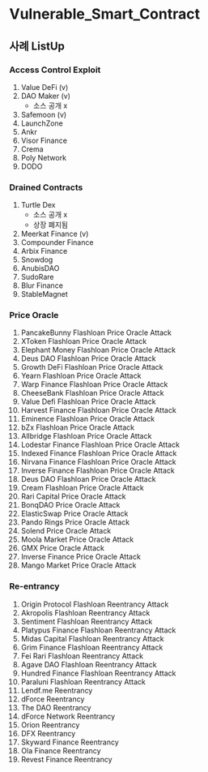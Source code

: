 # Vulnerable_Smart_Contract

## 사례 ListUp

### Access Control Exploit

1. Value DeFi (v)
2. DAO Maker (v)
   - 소스 공개 x
3. Safemoon (v)
4. LaunchZone
5. Ankr
6. Visor Finance
7. Crema
8. Poly Network
9. DODO

### Drained Contracts

1. Turtle Dex
   - 소스 공개 x
   - 상장 폐지됨
2. Meerkat Finance (v)
3. Compounder Finance
4. Arbix Finance
5. Snowdog
6. AnubisDAO
7. SudoRare
8. Blur Finance
9. StableMagnet

### Price Oracle

1. PancakeBunny Flashloan Price Oracle Attack
2. XToken Flashloan Price Oracle Attack
3. Elephant Money Flashloan Price Oracle Attack
4. Deus DAO Flashloan Price Oracle Attack
5. Growth DeFi Flashloan Price Oracle Attack
6. Yearn Flashloan Price Oracle Attack
7. Warp Finance Flashloan Price Oracle Attack
8. CheeseBank Flashloan Price Oracle Attack
9. Value Defi Flashloan Price Oracle Attack
10. Harvest Finance Flashloan Price Oracle Attack
11. Eminence Flashloan Price Oracle Attack
12. bZx Flashloan Price Oracle Attack
13. Allbridge Flashloan Price Oracle Attack
14. Lodestar Finance Flashloan Price Oracle Attack
15. Indexed Finance Flashloan Price Oracle Attack
16. Nirvana Finance Flashloan Price Oracle Attack
17. Inverse Finance Flashloan Price Oracle Attack
18. Deus DAO Flashloan Price Oracle Attack
19. Cream Flashloan Price Oracle Attack
20. Rari Capital Price Oracle Attack
21. BonqDAO Price Oracle Attack
22. ElasticSwap Price Oracle Attack
23. Pando Rings Price Oracle Attack
24. Solend Price Oracle Attack
25. Moola Market Price Oracle Attack
26. GMX Price Oracle Attack
27. Inverse Finance Price Oracle Attack
28. Mango Market Price Oracle Attack

### Re-entrancy

1. Origin Protocol Flashloan Reentrancy Attack
2. Akropolis Flashloan Reentrancy Attack
3. Sentiment Flashloan Reentrancy Attack
4. Platypus Finance Flashloan Reentrancy Attack
5. Midas Capital Flashloan Reentrancy Attack
6. Grim Finance Flashloan Reentrancy Attack
7. Fei Rari Flashloan Reentrancy Attack
8. Agave DAO Flashloan Reentrancy Attack
9. Hundred Finance Flashloan Reentrancy Attack
10. Paraluni Flashloan Reentrancy Attack
11. Lendf.me Reentrancy
12. dForce Reentrancy
13. The DAO Reentrancy
14. dForce Network Reentrancy
15. Orion Reentrancy
16. DFX Reentrancy
17. Skyward Finance Reentrancy
18. Ola Finance Reentrancy
19. Revest Finance Reentrancy
